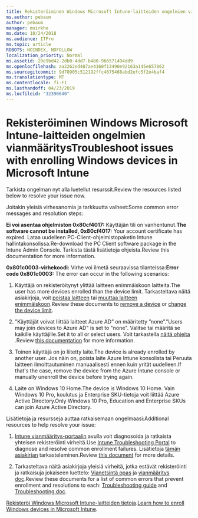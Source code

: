 ```yaml
---
title: Rekisteröiminen Windows Microsoft Intune-laitteiden ongelmien vianmääritys
ms.author: pebaum
author: pebaum
manager: mnirkhe
ms.date: 10/24/2018
ms.audience: ITPro
ms.topic: article
ROBOTS: NOINDEX, NOFOLLOW
localization_priority: Normal
ms.assetid: 20e9bd42-2db0-4dd7-b480-966571494dd9
ms.openlocfilehash: aa2262ed487ae4160f13490e92163a145e657862
ms.sourcegitcommit: 9d78905c512192ffc4675468abd2efc5f2e4baf4
ms.translationtype: MT
ms.contentlocale: fi-FI
ms.lasthandoff: 04/23/2019
ms.locfileid: "32390640"
---
```

# <a name="troubleshoot-issues-with-enrolling-windows-devices-in-microsoft-intune"></a><span data-ttu-id="76cda-102">Rekisteröiminen Windows Microsoft Intune-laitteiden ongelmien vianmääritys</span><span class="sxs-lookup"><span data-stu-id="76cda-102">Troubleshoot issues with enrolling Windows devices in Microsoft Intune</span></span>

<span data-ttu-id="76cda-103">Tarkista ongelman nyt alla luetellut resurssit.</span><span class="sxs-lookup"><span data-stu-id="76cda-103">Review the resources listed below to resolve your issue now.</span></span> 
  
<span data-ttu-id="76cda-104">Joitakin yleisiä virhesanomia ja tarkkuutta vaiheet:</span><span class="sxs-lookup"><span data-stu-id="76cda-104">Some common error messages and resolution steps:</span></span>
  
 <span data-ttu-id="76cda-105">**Ei voi asentaa ohjelmiston 0x80cf4017:** Käyttäjän tili on vanhentunut.</span><span class="sxs-lookup"><span data-stu-id="76cda-105">**The software cannot be installed, 0x80cf4017:** Your account certificate has expired.</span></span> <span data-ttu-id="76cda-106">Lataa uudelleen PC-Client-ohjelmistopaketin Intune hallintakonsolissa.</span><span class="sxs-lookup"><span data-stu-id="76cda-106">Re-download the PC Client software package in the Intune Admin Console.</span></span> <span data-ttu-id="76cda-107">Tarkista tästä lisätietoja ohjeista.</span><span class="sxs-lookup"><span data-stu-id="76cda-107">Review this documentation for more information.</span></span> 
  
 <span data-ttu-id="76cda-108">**0x801c0003-virhekoodi:** Virhe voi ilmetä seuraavissa tilanteissa:</span><span class="sxs-lookup"><span data-stu-id="76cda-108">**Error code 0x801c0003:** The error can occur in the following scenarios:</span></span> 
  
1. <span data-ttu-id="76cda-109">Käyttäjä on rekisteröitynyt ylittää laitteen enimmäiskoon laitteita.</span><span class="sxs-lookup"><span data-stu-id="76cda-109">The user has more devices enrolled than the device limit.</span></span> <span data-ttu-id="76cda-110">Tarkasteltava näitä asiakirjoja, voit [poistaa laitteen](https://docs.microsoft.com/intune/devices-wipe) tai [muuttaa laitteen enimmäiskoon](https://docs.microsoft.com/intune/enrollment-restrictions-set#set-device-limit-restrictions).</span><span class="sxs-lookup"><span data-stu-id="76cda-110">Review these documents to [remove a device](https://docs.microsoft.com/intune/devices-wipe) or [change the device limit](https://docs.microsoft.com/intune/enrollment-restrictions-set#set-device-limit-restrictions).</span></span>
    
2. <span data-ttu-id="76cda-111">”Käyttäjät voivat liittää laitteet Azure AD” on määritetty ”none”.</span><span class="sxs-lookup"><span data-stu-id="76cda-111">"Users may join devices to Azure AD" is set to "none".</span></span> <span data-ttu-id="76cda-112">Valitse tai määritä se kaikille käyttäjille.</span><span class="sxs-lookup"><span data-stu-id="76cda-112">Set it to all or select users.</span></span> <span data-ttu-id="76cda-113">Voit tarkastella [näitä ohjeita](https://docs.microsoft.com/azure/active-directory/device-management-azure-portal#configure-device-settings) .</span><span class="sxs-lookup"><span data-stu-id="76cda-113">Review [this documentation](https://docs.microsoft.com/azure/active-directory/device-management-azure-portal#configure-device-settings) for more information.</span></span> 
    
3. <span data-ttu-id="76cda-114">Toinen käyttäjä on jo liitetty laite.</span><span class="sxs-lookup"><span data-stu-id="76cda-114">The device is already enrolled by another user.</span></span> <span data-ttu-id="76cda-115">Jos näin on, poista laite Azure Intune konsolista tai Peruuta laitteen ilmoittautuminen manuaalisesti ennen kuin yrität uudelleen.</span><span class="sxs-lookup"><span data-stu-id="76cda-115">If that's the case, remove the device from the Azure Intune console or manually unenroll the device before trying again.</span></span>
    
4. <span data-ttu-id="76cda-116">Laite on Windows 10 Home.</span><span class="sxs-lookup"><span data-stu-id="76cda-116">The device is Windows 10 Home.</span></span> <span data-ttu-id="76cda-117">Vain Windows 10 Pro, koulutus ja Enterprise SKU-tietoja voit liittää Azure Active Directory.</span><span class="sxs-lookup"><span data-stu-id="76cda-117">Only Windows 10 Pro, Education and Enterprise SKUs can join Azure Active Directory.</span></span>
    
<span data-ttu-id="76cda-118">Lisätietoja ja resursseja auttaa ratkaisemaan ongelmaasi:</span><span class="sxs-lookup"><span data-stu-id="76cda-118">Additional resources to help resolve your issue:</span></span>
  
1. <span data-ttu-id="76cda-119">[Intune vianmääritys-portaalin](https://devicemanagement.microsoft.com/#blade/Microsoft_Intune_DeviceSettings/TroubleshootBlade) avulla voit diagnosoida ja ratkaista yhteisen rekisteröinti virheitä.</span><span class="sxs-lookup"><span data-stu-id="76cda-119">Use [Intune Troubleshooting Portal](https://devicemanagement.microsoft.com/#blade/Microsoft_Intune_DeviceSettings/TroubleshootBlade) to diagnose and resolve common enrollment failures.</span></span> <span data-ttu-id="76cda-120">Lisätietoja [tämän asiakirjan](https://docs.microsoft.com/intune/help-desk-operators) tarkasteleminen.</span><span class="sxs-lookup"><span data-stu-id="76cda-120">Review [this document](https://docs.microsoft.com/intune/help-desk-operators) for more details.</span></span> 
    
2. <span data-ttu-id="76cda-121">Tarkasteltava näitä asiakirjoja yleisiä virheitä, jotka estävät rekisteröinti ja ratkaisuja jokaiseen luettelo: [Vianetsintä opas](https://support.microsoft.com/help/4089533/troubleshooting-windows-device-enrollment-problems-in-microsoft-intune) ja [vianmääritys doc](https://docs.microsoft.com/intune-classic/troubleshoot/troubleshoot-device-enrollment-in-intune).</span><span class="sxs-lookup"><span data-stu-id="76cda-121">Review these documents for a list of common errors that prevent enrollment and resolutions to each: [Troubleshooting guide](https://support.microsoft.com/help/4089533/troubleshooting-windows-device-enrollment-problems-in-microsoft-intune) and [Troubleshooting doc](https://docs.microsoft.com/intune-classic/troubleshoot/troubleshoot-device-enrollment-in-intune).</span></span>
    
<span data-ttu-id="76cda-122">[Rekisteröi Windows Microsoft Intune-laitteiden tietoja](https://docs.microsoft.com/intune/windows-enroll).</span><span class="sxs-lookup"><span data-stu-id="76cda-122">[Learn how to enroll Windows devices in Microsoft Intune](https://docs.microsoft.com/intune/windows-enroll).</span></span>
  

